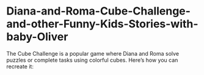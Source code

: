 # Diana-and-Roma-Cube-Challenge-and-other-Funny-Kids-Stories-with-baby-Oliver
The Cube Challenge is a popular game where Diana and Roma solve puzzles or complete tasks using colorful cubes. Here’s how you can recreate it:

